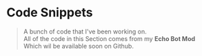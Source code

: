 # Code Snippets
> A bunch of code that I've been working on.  
> All of the code in this Section comes from my **Echo Bot Mod**  
> Which wil be available soon on Github. 
